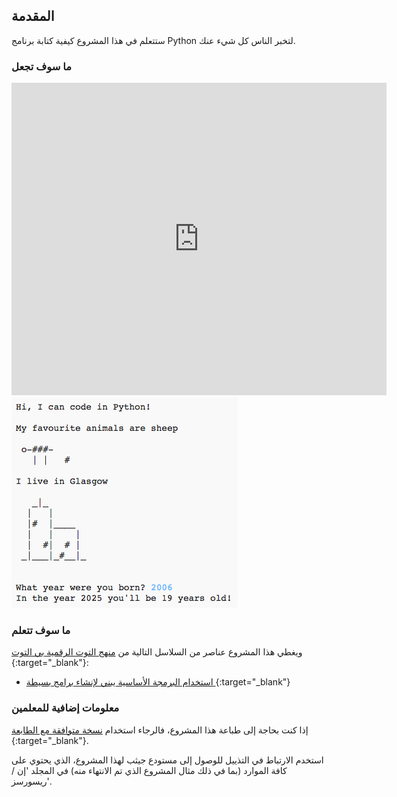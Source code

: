 ## المقدمة

ستتعلم في هذا المشروع كيفية كتابة برنامج Python لتخبر الناس كل شيء عنك.

### ما سوف تجعل

<div class="trinket">
  <iframe src="https://trinket.io/embed/python/a1f663ae0d?outputOnly=true&start=result" width="600" height="500" frameborder="0" marginwidth="0" marginheight="0" allowfullscreen>
  </iframe>
  <img src="images/me-final.png">
</div>

### ما سوف تتعلم

ويغطي هذا المشروع عناصر من السلاسل التالية من [ منهج التوت الرقمية بي التوت](http://rpf.io/curriculum) {:target="_blank"}:

+ [ استخدام البرمجة الأساسية يبني لإنشاء برامج بسيطة ](https://www.raspberrypi.org/curriculum/programming/creator){:target="_blank"}

### معلومات إضافية للمعلمين

إذا كنت بحاجة إلى طباعة هذا المشروع، فالرجاء استخدام [ نسخة متوافقة مع الطابعة](https://projects.raspberrypi.org/en/projects/about-me/print) {:target="_blank"}.

استخدم الارتباط في التذييل للوصول إلى مستودع جيثب لهذا المشروع، الذي يحتوي على كافة الموارد (بما في ذلك مثال المشروع الذي تم الانتهاء منه) في المجلد 'إن / ريسورسز'.